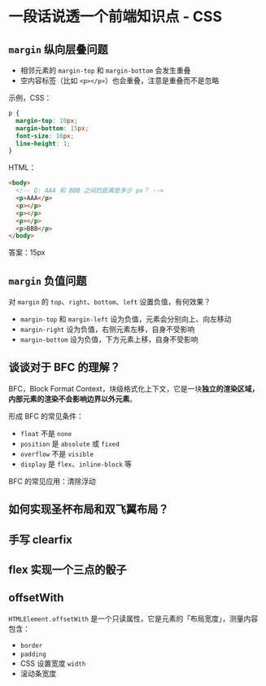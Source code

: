 # 一段话说透一个前端知识点 - CSS

## `margin` 纵向层叠问题

* 相邻元素的 `margin-top` 和 `margin-bottom` 会发生重叠
* 空内容标签（比如 `<p></p>`）也会重叠，注意是重叠而不是忽略

示例，CSS：

```css
p {
  margin-top: 10px;
  margin-bottom: 15px;
  font-size: 16px;
  line-height: 1;
}
```

HTML：

```html
<body>
  <!-- Q: AAA 和 BBB 之间的距离是多少 px？ -->
  <p>AAA</p>
  <p></p>
  <p></p>
  <p></p>
  <p>BBB</p>
</body>
```

答案：15px

## `margin` 负值问题

对 `margin` 的 `top`、`right`、`bottom`、`left` 设置负值，有何效果？

* `margin-top` 和 `margin-left` 设为负值，元素会分别向上、向左移动
* `margin-right` 设为负值，右侧元素左移，自身不受影响
* `margin-bottom` 设为负值，下方元素上移，自身不受影响

## 谈谈对于 BFC 的理解？

BFC，Block Format Context，块级格式化上下文，它是一块**独立的渲染区域，内部元素的渲染不会影响边界以外元素**。

形成 BFC 的常见条件：

* `float` 不是 `none`
* `position` 是 `absolute` 或 `fixed`
* `overflow` 不是 `visible`
* `display` 是 `flex`、`inline-block` 等

BFC 的常见应用：清除浮动

## 如何实现圣杯布局和双飞翼布局？

## 手写 clearfix

## flex 实现一个三点的骰子

## offsetWith

`HTMLElement.offsetWith` 是一个只读属性，它是元素的「布局宽度」，测量内容包含：

* `border`
* `padding`
* CSS 设置宽度 `width`
* 滚动条宽度
